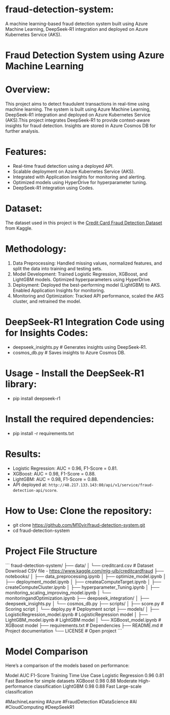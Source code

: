 # fraud-detection-system:
A machine learning-based fraud detection system built using Azure Machine Learning, DeepSeek-R1 integration and deployed on Azure Kubernetes Service (AKS).

# Fraud Detection System using Azure Machine Learning

# Overview:
This project aims to detect fraudulent transactions in real-time using machine learning. The system is built using Azure Machine Learning, DeepSeek-R1 integration and deployed on Azure Kubernetes Service (AKS).This project integrates DeepSeek-R1 to provide context-aware insights for fraud detection. Insights are stored in Azure Cosmos DB for further analysis.

# Features:
-  Real-time fraud detection using a deployed API.
-  Scalable deployment on Azure Kubernetes Service (AKS).
-  Integrated with Application Insights for monitoring and alerting.
-  Optimized models using HyperDrive for hyperparameter tuning.
-  DeepSeek-R1 integration using Codes.

# Dataset:
The dataset used in this project is the [Credit Card Fraud Detection Dataset](https://www.kaggle.com/mlg-ulb/creditcardfraud) from Kaggle.

# Methodology:
1. Data Preprocessing: Handled missing values, normalized features, and split the data into training and testing sets.
2. Model Development: Trained Logistic Regression, XGBoost, and LightGBM models. Optimized hyperparameters using HyperDrive.
3. Deployment: Deployed the best-performing model (LightGBM) to AKS. Enabled Application Insights for monitoring.
4. Monitoring and Optimization: Tracked API performance, scaled the AKS cluster, and retrained the model.

# DeepSeek-R1 Integration Code using for Insights Codes:
-  deepseek_insights.py      # Generates insights using DeepSeek-R1.
-  cosmos_db.py              # Saves insights to Azure Cosmos DB.

# Usage - Install the DeepSeek-R1 library:
-  pip install deepseek-r1

# Install the required dependencies:
-  pip install -r requirements.txt

# Results:
-  Logistic Regression: AUC = 0.96, F1-Score = 0.81.
-  XGBoost: AUC = 0.98, F1-Score = 0.88.
-  LightGBM: AUC = 0.98, F1-Score = 0.88.
-  API deployed at: `http://48.217.133.143:80/api/v1/service/fraud-detection-api/score`.

# How to Use: Clone the repository:
-  git clone https://github.com/M10vir/fraud-detection-system.git
-  cd fraud-detection-system

# Project File Structure

   \```
   fraud-detection-system/
   ├── data/
   │   └── creditcard.csv # Dataset Download CSV file - https://www.kaggle.com/mlg-ulb/creditcardfraud
   ├── notebooks/
   │   ├── data_preprocessing.ipynb
   │   ├── optimize_model.ipynb
   │   ├── deployment_model.ipynb
   │   ├── createaComputeTarget.ipynb
   │   ├── createComputeCluster.ipynb
   │   ├── hyperparameter_Tuning.ipynb
   │   ├── monitoring_scaling_improving_model.ipynb
   │   └── monitoringandOptimization.ipynb
   ├── deepseek_integration/
   │   ├── deepseek_insights.py
   │   └── cosmos_db.py
   ├── scripts/
   │   ├── score.py # Scoring script
   │   └── deploy.py # Deployment script
   ├── models/
   │   ├── LogisticRegression_model.ipynb # LogisticRegression model
   │   ├── LightGBM_model.ipynb # LightGBM model
   │   └── XGBoost_model.ipynb # XGBoost model
   ├── requirements.txt # Dependencies
   ├── README.md # Project documentation
   └── LICENSE # Open project
   \```


# Model Comparison

Here’s a comparison of the models based on performance:

Model	              AUC	  F1-Score	Training Time	Use Case
Logistic Regression	0.96	0.81	    Fast	Baseline for simple datasets
XGBoost	            0.98	0.88	    Moderate	High-performance classification
LightGBM	          0.98	0.88	    Fast	Large-scale classification

#MachineLearning #Azure #FraudDetection #DataScience #AI #CloudComputing #DeepSeekR1
